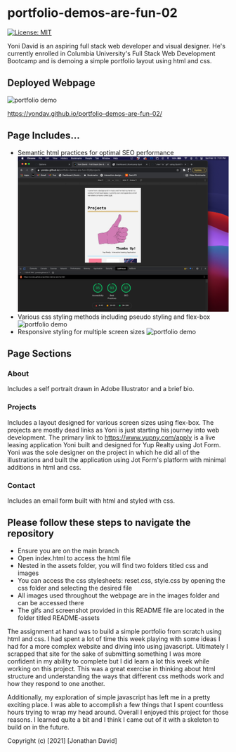 # portfolio-demos-are-fun-02

[![License: MIT](https://img.shields.io/badge/License-MIT-yellow.svg)](https://opensource.org/licenses/MIT)

Yoni David is an aspiring full stack web developer and visual designer. He's currently enrolled in Columbia University's Full Stack Web Development Bootcamp and is demoing a simple portfolio layout using html and css.

## Deployed Webpage
![portfolio demo](./README-assets/scroll.gif)

https://yondav.github.io/portfolio-demos-are-fun-02/

## Page Includes...
- Semantic html practices for optimal SEO performance
![lighthouse report](./README-assets/lighthouse-report.png)
- Various css styling methods including pseudo styling and flex-box
![portfolio demo](./README-assets/hover.gif)
- Responsive styling for multiple screen sizes
![portfolio demo](./README-assets/responsive-sizing.gif)

## Page Sections

### About
Includes a self portrait drawn in Adobe Illustrator and a brief bio.

### Projects
Includes a layout designed for various screen sizes using flex-box. The projects are mostly dead links as Yoni is just starting his journey into web development. The primary link to https://www.yupny.com/apply is a live leasing application Yoni built and designed for Yup Realty using Jot Form. Yoni was the sole designer on the project in which he did all of the illustrations and built the application using Jot Form's platform with minimal additions in html and css.

### Contact
Includes an email form built with html and styled with css. 

## Please follow these steps to navigate the repository
- Ensure you are on the main branch
- Open index.html to access the html file
- Nested in the assets folder, you will find two folders titled css and images
- You can access the css stylesheets: reset.css, style.css by opening the css folder and selecting the desired file
- All images used throughout the webpage are in the images folder and can be accessed there
- The gifs and screenshot provided in this README file are located in the folder titled README-assets

The assignment at hand was to build a simple portfolio from scratch using html and css. I had spent a lot of time this week playing with some ideas I had for a more complex website and diving into using javascript. Ultimately I scrapped that site for the sake of submitting something I was more confident in my ability to complete but I did learn a lot this week while working on this project. This was a great exercise in thinking about html structure and understanding the ways that different css methods work and how they respond to one another. 

Additionally, my exploration of simple javascript has left me in a pretty exciting place. I was able to accomplish a few things that I spent countless hours trying to wrap my head around. Overall I enjoyed this project for those reasons. I learned quite a bit and I think I came out of it with a skeleton to build on in the future.

Copyright (c) [2021] [Jonathan David]
